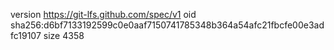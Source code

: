 version https://git-lfs.github.com/spec/v1
oid sha256:d6bf7133192599c0e0aaf7150741785348b364a54afc21fbcfe00e3adfc19107
size 4358
